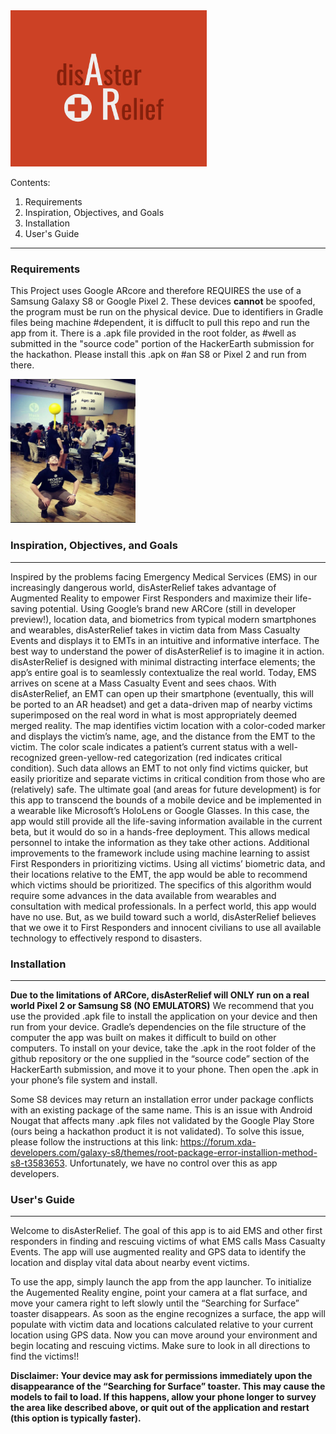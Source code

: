 <img src="https://github.com/massimopascale/disAsterRelief/blob/master/disaster_relief_final.png" height="250"/>

Contents:
1. Requirements
2. Inspiration, Objectives, and Goals
3. Installation
4. User's Guide
-----------------------------------------------------------------------------------------------------------------------

### Requirements
This Project uses Google ARcore and therefore REQUIRES the use of a Samsung Galaxy S8 or Google Pixel 2. These devices __cannot__ be spoofed, the program must be run on the physical device. Due to identifiers in Gradle files being machine #dependent, it is diffuclt to pull this repo and run the app from it. There is a .apk file provided in the root folder, as #well as submitted in the "source code" portion of the HackerEarth submission for the hackathon. Please install this .apk on #an S8 or Pixel 2 and run from there.

<img src="https://github.com/massimopascale/disAsterRelief/blob/master/disAsterRelief_in_app_view.jpeg" height="230" width="200" />

### Inspiration, Objectives, and Goals
-------------------------------------
  Inspired by the problems facing Emergency Medical Services (EMS) in our increasingly dangerous world, disAsterRelief takes advantage of Augmented Reality to empower First Responders and maximize their life-saving potential. Using Google’s brand new ARCore (still in developer preview!), location data, and biometrics from typical modern smartphones and wearables, disAsterRelief takes in victim data from Mass Casualty Events and displays it to EMTs in an intuitive and informative interface. 
	The best way to understand the power of disAsterRelief is to imagine it in action. disAsterRelief is designed with minimal distracting interface elements; the app’s entire goal is to seamlessly contextualize the real world. Today, EMS arrives on scene at a Mass Casualty Event and sees chaos. With disAsterRelief, an EMT can open up their smartphone (eventually, this will be ported to an AR headset) and get a data-driven map of nearby victims superimposed on the real word in what is most appropriately deemed merged reality. The map identifies victim location with a color-coded marker and displays the victim’s name, age, and the distance from the EMT to the victim. The color scale indicates a patient’s current status with a well-recognized green-yellow-red categorization (red indicates critical condition). Such data allows an EMT to not only find victims quicker, but easily prioritize and separate victims in critical condition from those who are (relatively) safe. 
	The ultimate goal (and areas for future development) is for this app to transcend the bounds of a mobile device and be implemented in a wearable like Microsoft’s HoloLens or Google Glasses. In this case, the app would still provide all the life-saving information available in the current beta, but it would do so in a hands-free deployment. This allows medical personnel to intake the information as they take other actions. Additional improvements to the framework include using machine learning to assist First Responders in prioritizing victims. Using all victims’ biometric data, and their locations relative to the EMT, the app would be able to recommend which victims should be prioritized. The specifics of this algorithm would require some advances in the data available from wearables and consultation with medical professionals. 
	In a perfect world, this app would have no use. But, as we build toward such a world, disAsterRelief believes that we owe it to First Responders and innocent civilians to use all available technology to effectively respond to disasters. 
 
 
### Installation
---------------
**Due to the limitations of ARCore, disAsterRelief will ONLY run on a real world Pixel 2 or Samsung S8 (NO EMULATORS)**
We recommend that you use the provided .apk file to install the application on your device and then run from your device. Gradle’s dependencies on the file structure of the computer the app was built on makes it difficult to build on other computers. To install on your device, take the .apk in the root folder of the github repository or the one supplied in the “source code” section of the HackerEarth submission, and move it to your phone. Then open the .apk in your phone’s file system and install.

Some S8 devices may return an installation error under package conflicts with an existing package of the same name. This is an issue with Android Nougat that affects many .apk files not validated by the Google Play Store (ours being a hackathon product it is not validated). To solve this issue, please follow the instructions at this link: https://forum.xda-developers.com/galaxy-s8/themes/root-package-error-installion-method-s8-t3583653. Unfortunately, we have no control over this as app developers.

 
### User's Guide
---------------
Welcome to disAsterRelief. The goal of this app is to aid EMS and other first responders in finding and rescuing victims of what EMS calls Mass Casualty Events. The app will use augmented reality and GPS data to identify the location and display vital data about nearby event victims.

To use the app, simply launch the app from the app launcher. To initialize the Augemented Reality engine, point your camera at a flat surface, and move your camera right to left slowly until the “Searching for Surface” toaster disappears. As soon as the engine recognizes a surface, the app will populate with victim data and locations calculated relative to your current location using GPS data. Now you can move around your environment and begin locating and rescuing victims. Make sure to look in all directions to find the victims!!

**Disclaimer: Your device may ask for permissions immediately upon the disappearance of the “Searching for Surface” toaster. This may cause the models to fail to load. If this happens, allow your phone longer to survey the area like described above, or quit out of the application and restart (this option is typically faster).**

